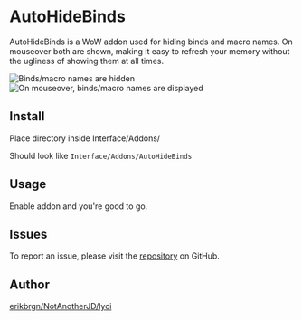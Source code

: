 # AutoHideBinds

AutoHideBinds is a WoW addon used for hiding binds and macro names. On mouseover both are shown, making it easy to refresh your memory without the ugliness of showing them at all times.

<img src="https://media.forgecdn.net/attachments/428/23/autohidebinds.PNG" alt="Binds/macro names are hidden">

<img src="https://media.forgecdn.net/attachments/428/24/autohidebinds_shown.PNG" alt="On mouseover, binds/macro names are displayed">

## Install

Place directory inside Interface/Addons/

Should look like `Interface/Addons/AutoHideBinds`

## Usage

Enable addon and you're good to go.

## Issues

To report an issue, please visit the [repository](https://github.com/erikbrgn/AutoHideBinds/issues) on GitHub.

## Author

[erikbrgn/NotAnotherJD/lyci](https://github.com/erikbrgn)

